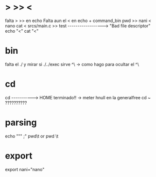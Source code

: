 # > >> <
falta > >> en echo
Falta aun el < en echo + command_bin
pwd >> nani < nano
cat < srcs/main.c >> test ------------------> "Bad file descriptor"
echo "<"
cat "<"

# bin
falta el ./  y mirar si ./../exec sirve
^\ -> como hago para ocultar el ^\

# cd
cd -----------> HOME terminado!! -> meter hnull en la generalfree
cd ~ ??????????


# parsing
echo """                   ;"
pwd\t or pwd \t


# export
export nani="nano"
